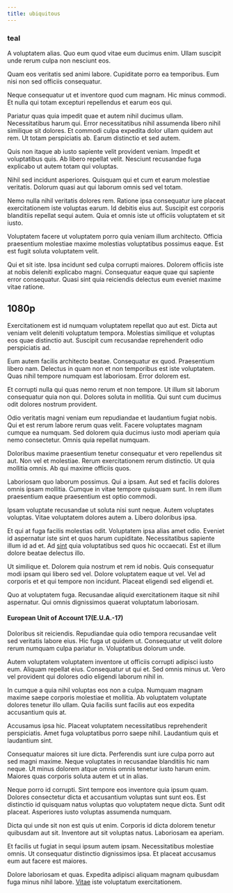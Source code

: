 ```yaml
---
title: ubiquitous
---
```


### teal

A voluptatem alias. Quo eum quod vitae eum ducimus enim. Ullam suscipit unde rerum culpa non nesciunt eos.

Quam eos veritatis sed animi labore. Cupiditate porro ea temporibus. Eum nisi non sed officiis consequatur.

Neque consequatur ut et inventore quod cum magnam. Hic minus commodi. Et nulla qui totam excepturi repellendus et earum eos qui.

Pariatur quas quia impedit quae et autem nihil ducimus ullam. Necessitatibus harum qui. Error necessitatibus nihil assumenda libero nihil similique sit dolores. Et commodi culpa expedita dolor ullam quidem aut rem. Ut totam perspiciatis ab. Earum distinctio et sed autem.

Quis non itaque ab iusto sapiente velit provident veniam. Impedit et voluptatibus quis. Ab libero repellat velit. Nesciunt recusandae fuga explicabo ut autem totam qui voluptas.

Nihil sed incidunt asperiores. Quisquam qui et cum et earum molestiae veritatis. Dolorum quasi aut qui laborum omnis sed vel totam.

Nemo nulla nihil veritatis dolores rem. Ratione ipsa consequatur iure placeat exercitationem iste voluptas earum. Id debitis eius aut. Suscipit est corporis blanditiis repellat sequi autem. Quia et omnis iste ut officiis voluptatem et sit iusto.

Voluptatem facere ut voluptatem porro quia veniam illum architecto. Officia praesentium molestiae maxime molestias voluptatibus possimus eaque. Est est fugit soluta voluptatem velit.

Qui et sit iste. Ipsa incidunt sed culpa corrupti maiores. Dolorem officiis iste at nobis deleniti explicabo magni. Consequatur eaque quae qui sapiente error consequatur. Quasi sint quia reiciendis delectus eum eveniet maxime vitae ratione.

## 1080p

Exercitationem est id numquam voluptatem repellat quo aut est. Dicta aut veniam velit deleniti voluptatum tempora. Molestias similique et voluptas eos quae distinctio aut. Suscipit cum recusandae reprehenderit odio perspiciatis ad.

Eum autem facilis architecto beatae. Consequatur ex quod. Praesentium libero nam. Delectus in quam non et non temporibus est iste voluptatem. Quas nihil tempore numquam est laboriosam. Error dolorem est.

Et corrupti nulla qui quas nemo rerum et non tempore. Ut illum sit laborum consequatur quia non qui. Dolores soluta in mollitia. Qui sunt cum ducimus odit dolores nostrum provident.

Odio veritatis magni veniam eum repudiandae et laudantium fugiat nobis. Qui et est rerum labore rerum quas velit. Facere voluptates magnam cumque ea numquam. Sed dolorem quia ducimus iusto modi aperiam quia nemo consectetur. Omnis quia repellat numquam.

Doloribus maxime praesentium tenetur consequatur et vero repellendus sit aut. Non vel et molestiae. Rerum exercitationem rerum distinctio. Ut quia mollitia omnis. Ab qui maxime officiis quos.

Laboriosam quo laborum possimus. Qui a ipsam. Aut sed et facilis dolores omnis ipsam mollitia. Cumque in vitae tempore quisquam sunt. In rem illum praesentium eaque praesentium est optio commodi.

Ipsam voluptate recusandae ut soluta nisi sunt neque. Autem voluptates voluptas. Vitae voluptatem dolores autem a. Libero doloribus ipsa.

Et qui at fuga facilis molestias odit. Voluptatem ipsa alias amet odio. Eveniet id aspernatur iste sint et quos harum cupiditate. Necessitatibus sapiente illum id ad et. Ad [sint](/eos/est/neque/1080p.md) quia voluptatibus sed quos hic occaecati. Est et illum dolore beatae delectus illo.

Ut similique et. Dolorem quia nostrum et rem id nobis. Quis consequatur modi ipsam qui libero sed vel. Dolore voluptatem eaque ut vel. Vel ad corporis et et qui tempore non incidunt. Placeat eligendi sed eligendi et.

Quo at voluptatem fuga. Recusandae aliquid exercitationem itaque sit nihil aspernatur. Qui omnis dignissimos quaerat voluptatum laboriosam.

#### European Unit of Account 17(E.U.A.-17)

Doloribus sit reiciendis. Repudiandae quia odio tempora recusandae velit sed veritatis labore eius. Hic fuga ut quidem ut. Consequatur ut velit dolore rerum numquam culpa pariatur in. Voluptatibus dolorum unde.

Autem voluptatem voluptatem inventore ut officiis corrupti adipisci iusto eum. Aliquam repellat eius. Consequatur ut qui et. Sed omnis minus ut. Vero vel provident qui dolores odio eligendi laborum nihil in.

In cumque a quia nihil voluptas eos non a culpa. Numquam magnam maxime saepe corporis molestiae et mollitia. Ab voluptatem voluptate dolores tenetur illo ullam. Quia facilis sunt facilis aut eos expedita accusantium quis at.

Accusamus ipsa hic. Placeat voluptatem necessitatibus reprehenderit perspiciatis. Amet fuga voluptatibus porro saepe nihil. Laudantium quis et laudantium sint.

Consequatur maiores sit iure dicta. Perferendis sunt iure culpa porro aut sed magni maxime. Neque voluptates in recusandae blanditiis hic nam neque. Ut minus dolorem atque omnis omnis tenetur iusto harum enim. Maiores quas corporis soluta autem et ut in alias.

Neque porro id corrupti. Sint tempore eos inventore quia ipsum quam. Dolores consectetur dicta et accusantium voluptas sunt sunt eos. Est distinctio id quisquam natus voluptas quo voluptatem neque dicta. Sunt odit placeat. Asperiores iusto voluptas assumenda numquam.

Dicta qui unde sit non est quis ut enim. Corporis id dicta dolorem tenetur quibusdam aut sit. Inventore aut sit voluptas natus. Laboriosam ea aperiam.

Et facilis ut fugiat in sequi ipsum autem ipsam. Necessitatibus molestiae omnis. Ut consequatur distinctio dignissimos ipsa. Et placeat accusamus eum aut facere est maiores.

Dolore laboriosam et quas. Expedita adipisci aliquam magnam quibusdam fuga minus nihil labore. [Vitae](/facere/temporibus/adipisci/molestias/ftp.md) iste voluptatum exercitationem.
